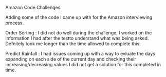 Amazon Code Challenges

Adding some of the code I came up with for the Amazon interviewing process. 

Order Sorting : I did not do well during the challenge, I worked on the information I had after the testto understand what was being asked. 
  Defnitely took me longer than the time allowed to complete this. 

Predict Rainfall : I had issues coming up with a way to evluate the days expanding on each side of the current day and checking their increasing/decreasing values
  I did not get a solution for this completed in time.
